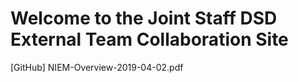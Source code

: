 <h1>Welcome to the Joint Staff DSD External Team Collaboration Site</h1>
[GitHub] NIEM-Overview-2019-04-02.pdf
